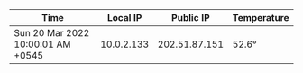 | Time     | Local IP | Public IP | Temperature |
| ----------- | ----------- | ----------- | ----------- |
| Sun 20 Mar 2022 10:00:01 AM +0545      | 10.0.2.133     | 202.51.87.151  | 52.6° |
